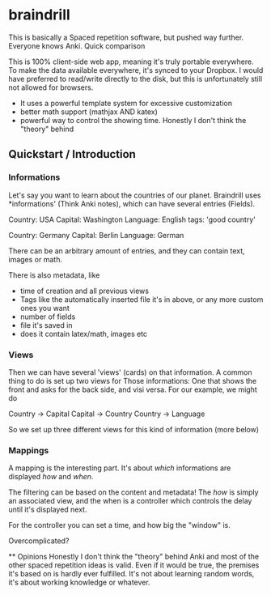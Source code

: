 braindrill
==========

This is basically a Spaced repetition software, but pushed way further. Everyone knows Anki. Quick comparison

This is 100% client-side web app, meaning it's truly portable everywhere. To make the data available everywhere, it's synced to your Dropbox. I would have preferred to read/write directly to the disk, but this is unfortunately still not allowed for browsers.

- It uses a powerful template system for excessive customization
- better math support (mathjax AND katex)
- powerful way to control the showing time. Honestly I don't think the "theory" behind 

## Quickstart / Introduction
### Informations
Let's say you want to learn about the countries of our planet. Braindrill uses *informations' (Think Anki notes), which can have several entries (Fields).

Country: USA
Capital: Washington
Language: English
tags: 'good country'

Country: Germany
Capital: Berlin
Language: German

There can be an arbitrary amount of entries, and they can contain text, images or math.

There is also metadata, like
- time of creation and all previous views
- Tags like the automatically inserted file it's in above, or any more custom ones you want
- number of fields
- file it's saved in
- does it contain latex/math, images etc

### Views
Then we can have several 'views' (cards) on that information. A common thing to do is set up two views for Those informations: One that shows the front and asks for the back side, and visi versa. For our example, we might do

Country -> Capital
Capital -> Country
Country -> Language

So we set up three different views for this kind of information (more below)

### Mappings
A mapping is the interesting part. It's about *which* informations are displayed *how* and *when*.

The filtering can be based on the content and metadata! The *how* is simply an associated view, and the when is a controller which controls the delay until it's displayed next.

For the controller you can set a time, and how big the "window" is.

Overcomplicated? 

** Opinions
Honestly I don't think the "theory" behind Anki and most of the other spaced repetition ideas is valid. Even if it would be true, the premises it's based on is hardly ever fulfilled. It's not about learning random words, it's about working knowledge or whatever. 
